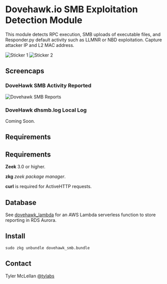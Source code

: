 # Dovehawk.io SMB Exploitation Detection Module

This module detects RPC execution, SMB uploads of executable files, and Responder.py default activity such as LLMNR or NBD exploitation. Capture attacker IP and L2 MAC address.

![Sticker 1](https://dovehawk.io/images/dovehawk_sticker1.png "Sticker 1") ![Sticker 2](https://dovehawk.io/images/dovehawk_sticker2.png "Sticker 2")

## Screencaps

### DoveHawk SMB Activity Reported

![Dovehawk SMB Reports](https://dovehawk.io/images/dovehawk_smb_exec.png "Dovehawk SMB")


### DoveHawk dhsmb.log Local Log

Coming Soon.


## Requirements

## Requirements

**Zeek** 3.0 or higher.

**zkg** *zeek package manager*.

**curl** is required for ActiveHTTP requests.


## Database

See [dovehawk_lambda](https://github.com/tylabs/dovehawk_lambda) for an AWS Lambda serverless function to store reporting in RDS Aurora.

## Install

`sudo zkg unbundle dovehawk_smb.bundle`


## Contact

Tyler McLellan [@tylabs](https://twitter.com/tylabs)

